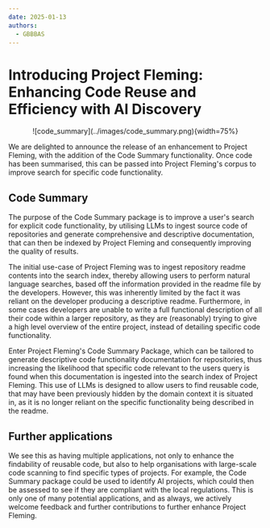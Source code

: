 ```yaml
---
date: 2025-01-13
authors:
  - GBBBAS
---
```


# Introducing Project Fleming: Enhancing Code Reuse and Efficiency with AI Discovery

<center>
![code_summary](../images/code_summary.png){width=75%} 
</center>


We are delighted to announce the release of an enhancement to Project Fleming, with the addition of the Code Summary functionality. Once code has been summarised, this can be passed into Project Fleming's corpus to improve search for specific code functionality. 
 
<!-- more -->

## Code Summary

The purpose of the Code Summary package is to improve a user's search for explicit code functionality, by utilising LLMs to ingest source code of repositories and generate comprehensive and descriptive documentation, that can then be indexed by Project Fleming and consequently improving the quality of results.
 
The initial use-case of Project Fleming was to ingest repository readme contents into the search index, thereby allowing users to perform natural language searches, based off the information provided in the readme file by the developers. However, this was inherently limited by the fact it was reliant on the developer producing a descriptive readme. Furthermore, in some cases developers are unable to write a full functional description of all their code within a larger repository, as they are (reasonably) trying to give a high level overview of the entire project, instead of detailing specific code functionality.
 
Enter Project Fleming's Code Summary Package, which can be tailored to generate descriptive code functionality documentation for repositories, thus increasing the likelihood that specific code relevant to the users query is found when this documentation is ingested into the search index of Project Fleming. This use of LLMs is designed to allow users to find reusable code, that may have been previously hidden by the domain context it is situated in, as it is no longer reliant on the specific functionality being described in the readme.

## Further applications
 
We see this as having multiple applications, not only to enhance the findability of reusable code, but also to help organisations with large-scale code scanning to find specific types of projects. For example, the Code Summary package could be used to identify AI projects, which could then be assessed to see if they are compliant with the local regulations. This is only one of many potential applications, and as always, we actively welcome feedback and further contributions to further enhance Project Fleming.